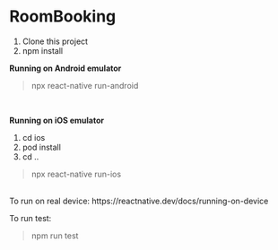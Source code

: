 # RoomBooking
1. Clone this project
2. npm install

**Running on Android emulator**
> npx react-native run-android
<br/>

**Running on iOS emulator**
1. cd ios
2. pod install 
3. cd ..
> npx react-native run-ios

<br/>
To run on real device: https://reactnative.dev/docs/running-on-device

To run test:
> npm run test
